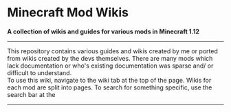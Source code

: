 # Minecraft Mod Wikis

**A collection of wikis and guides for various mods in Minecraft 1.12**

---

This repository contains various guides and wikis created by me or ported from wikis created by the devs themselves. There are many mods which lack documentation or who's existing documentation was sparse and/ or difficult to understand.\
To use this wiki, navigate to the wiki tab at the top of the page. Wikis for each mod are split into pages. To search for something specific, use the search bar at the   

---

